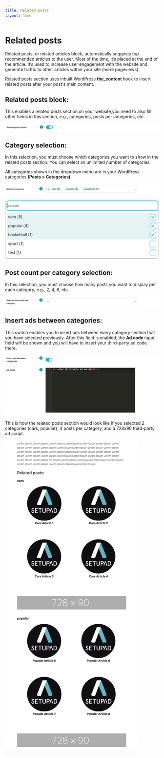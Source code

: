 ```yaml
---
title: Related posts
layout: home
---
```


# Related posts

Related posts, or related articles block, automatically suggests top recommended articles to the user. Most of the time, it’s placed at the end of the article. It’s used to increase user engagement with the website and generate traffic to other articles within your site (more pageviews).

Related posts section uses inbuilt WordPress **the_content** hook to insert related posts after your post's main content.


## Related posts block:

This enables a related posts section on your website,you need to also fill other fields in this section, e.g., categories, posts per categories, etc.


![alt_text](../images/image33.png "image_tooltip")



## Category selection:

In this selection, you must choose which categories you want to show in the related posts section. You can select an unlimited number of categories.

All categories shown in the dropdown menu are in your WordPress categories **(Posts > Categories)**.


![alt_text](../images/image34.png "image_tooltip")


![alt_text](../images/image35.png "image_tooltip")



## Post count per category selection:

In this selection, you must choose how many posts you want to display per each category, e.g., 2, 4, 6, etc.


![alt_text](../images/image36.png "image_tooltip")



## Insert ads between categories:

This switch enables you to insert ads between every category section that you have selected previously. After this field is enabled, the **Ad code** input field will be shown and you will have to insert your third-party ad code there.


![alt_text](../images/image37.png "image_tooltip")


This is how the related posts section would look like if you selected 2 categories (cars, popular), 4 posts per category, and a 728x90 third-party ad script. 


![alt_text](../images/image38.png "image_tooltip")
